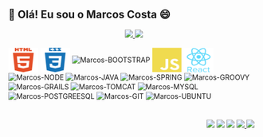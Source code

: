 ## 👋 Olá! Eu sou o Marcos Costa 😄

<div align="center">
  <a href="https://github.com/marcos-vcg">
    <img height="180em" src="https://github-readme-stats.vercel.app/api?username=marcos-vcg&show_icons=true&theme=dark&include_all_commits=true&count_private=true" />
    <img height="180em" src="https://github-readme-stats.vercel.app/api/top-langs/?username=marcos-vcg&layout=compact&langs_count=7&theme=dark" />
  </a>  
</div>

<div style="display: inline_block"> <br>
  <img align="center" alt="Marcos-HTML" height="50" width="60" src="https://raw.githubusercontent.com/devicons/devicon/master/icons/html5/html5-plain-wordmark.svg">
  <img align="center" alt="Marcos-CSS" height="50" width="60" src="https://raw.githubusercontent.com/devicons/devicon/master/icons/css3/css3-plain-wordmark.svg">
  <img align="center" alt="Marcos-BOOTSTRAP" height="50" width="60" src="https://cdn.jsdelivr.net/gh/devicons/devicon/icons/bootstrap/bootstrap-plain-wordmark.svg" />
  <img align="center" alt="Marcos-JS" height="50" width="60" src="https://raw.githubusercontent.com/devicons/devicon/master/icons/javascript/javascript-plain.svg">
  <img align="center" alt="Marcos-React" height="50" width="60" src="https://raw.githubusercontent.com/devicons/devicon/master/icons/react/react-original-wordmark.svg">
  <img align="center" alt="Marcos-NODE" height="50" width="60" src="https://cdn.jsdelivr.net/gh/devicons/devicon/icons/nodejs/nodejs-original-wordmark.svg">
  
  <img align="center" alt="Marcos-JAVA" height="50" width="60" src="https://cdn.jsdelivr.net/gh/devicons/devicon/icons/java/java-original-wordmark.svg">
  <img align="center" alt="Marcos-SPRING" height="50" width="60" src="https://cdn.jsdelivr.net/gh/devicons/devicon/icons/spring/spring-original-wordmark.svg">
  <img align="center" alt="Marcos-GROOVY" height="50" width="60" src="https://cdn.jsdelivr.net/gh/devicons/devicon/icons/groovy/groovy-original.svg">
  <img align="center" alt="Marcos-GRAILS" height="50" width="60" src="https://cdn.jsdelivr.net/gh/devicons/devicon/icons/grails/grails-original.svg">
  
  <img align="center" alt="Marcos-TOMCAT" height="50" width="60" src="https://cdn.jsdelivr.net/gh/devicons/devicon/icons/tomcat/tomcat-original-wordmark.svg">
  
  <img align="center" alt="Marcos-MYSQL" height="50" width="60" src="https://cdn.jsdelivr.net/gh/devicons/devicon/icons/mysql/mysql-original-wordmark.svg">
  <img align="center" alt="Marcos-POSTGREESQL" height="50" width="60" src="https://cdn.jsdelivr.net/gh/devicons/devicon/icons/postgresql/postgresql-original-wordmark.svg">
  
  <img align="center" alt="Marcos-GIT" height="50" width="60" src="https://cdn.jsdelivr.net/gh/devicons/devicon/icons/git/git-plain-wordmark.svg">
  
  <img align="center" alt="Marcos-UBUNTU" height="50" width="60" src="https://cdn.jsdelivr.net/gh/devicons/devicon/icons/ubuntu/ubuntu-plain-wordmark.svg">
</div>
  
  ##
 
<div align="right" style="padding: 10px;" > 
  <a href="https://www.linkedin.com/in/mvcg" target="_blank"> <img src="https://img.shields.io/badge/-LinkedIn-%230077B5?Style=for-the-badge&logo=linkedin&logoColor=white"           target="_blank"></a>
  <a href="https://instagram.com/cyberstorm.cs" target="_blank"><img src="https://img.shields.io/badge/-Instagram-%23E4405F?style=for-the-emblema&logo=instagram&logoColor=white"     target="_blank"></a>
  <a href="https://t.me/MarcosCosta"><img height="20" src="https://img.shields.io/badge/Telegram-2CA5E0?style=for-the-badge&logo=telegram&logoColor=white" target="_blank"></a>
  <a href="https://wa.me/5585998180126"><img height="20" src="https://img.shields.io/badge/WhatsApp-25D366?style=for-the-badge&logo=whatsapp&logoColor=white" target="_blank">        </a>
  <a href="mailto:marcos.vcg.ads@gmail.com"><img height="20" src="https://img.shields.io/badge/Gmail-D14836?style=for-the-badge&logo=gmail&logoColor=white" target="_blank"></a>
<!--
  <a href="https://www.youtube.com/channel/UC_-uuuZbY0AAt9CViNzvc-Q" target="_blank"> <img src = "https://img.shields.io/badge/YouTube-FF0000? style = for-the-badge & logo = youtube & logoColor = white "target =" _ blank "> </a>
  
 	<a href="https://www.twitch.tv/rafaballerinii" target="_blank"> <img src = "https://img.shields.io/badge/Twitch-9146FF?style=for-the- emblema & logo = twitch & logoColor = white "target =" _ blank "> </a>
 <a href="https://discord.gg/pDbY76q8Qf" target="_blank"> <img src = "https://img.shields.io/badge/Discord-7289DA?style=for-the-badge&logo= discord & logoColor = white "target =" _ blank "> </a> 
  <a href = "mailto:contatorafaballerini@gmail.com"> <img src = "https://img.shields.io/badge/-Gmail-%23333?style=for-the-badge&logo=gmail&logoColor=white" target = "_ blank"> </a>

-->
 
</div>


<!--
**marcos-vcg/marcos-vcg** is a ✨ _special_ ✨ repository because its `README.md` (this file) appears on your GitHub profile.

Here are some ideas to get you started:

- 🔭 I’m currently working on ...
- 🌱 I’m currently learning ...
- 👯 I’m looking to collaborate on ...
- 🤔 I’m looking for help with ...
- 💬 Ask me about ...
- 📫 How to reach me: ...
- 😄 Pronouns: ...
- ⚡ Fun fact: ...
-->
